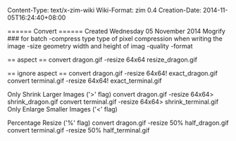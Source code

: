 Content-Type: text/x-zim-wiki
Wiki-Format: zim 0.4
Creation-Date: 2014-11-05T16:24:40+08:00

====== Convert ======
Created Wednesday 05 November 2014
Mogrify ### for batch
-compress type       type of pixel compression when writing the image
-size geometry       width and height of imag
-quality 
-format


== aspect ==
convert dragon.gif    -resize 64x64  resize_dragon.gif

== ignore aspect ==
convert dragon.gif    -resize 64x64\!  exact_dragon.gif
  convert terminal.gif  -resize 64x64\!  exact_terminal.gif

Only Shrink Larger Images ('>' flag)
convert dragon.gif    -resize 64x64\>  shrink_dragon.gif
  convert terminal.gif  -resize 64x64\>  shrink_terminal.gif
Only Enlarge Smaller Images ('<' flag)

Percentage Resize ('%' flag)
convert dragon.gif    -resize 50%  half_dragon.gif
  convert terminal.gif  -resize 50%  half_terminal.gif
